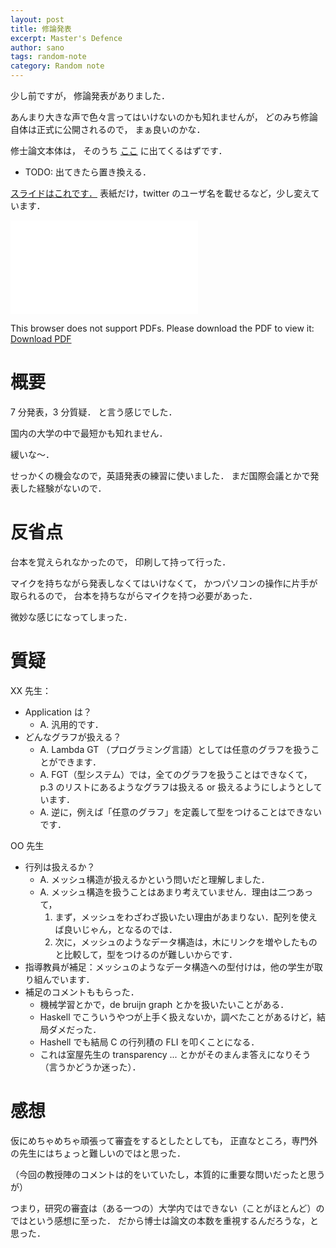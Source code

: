 ```yaml
---
layout: post
title: 修論発表
excerpt: Master's Defence
author: sano
tags: random-note
category: Random note
---
```


少し前ですが，
修論発表がありました．

あんまり大きな声で色々言ってはいけないのかも知れませんが，
どのみち修論自体は正式に公開されるので，
まぁ良いのかな．

修士論文本体は，
そのうち
[ここ](https://waseda.repo.nii.ac.jp/index.php?action=pages_view_main&active_action=repository_view_main_item_snippet&index_id=355&pn=1&count=20&order=7&lang=japanese&page_id=13&block_id=21)
に出てくるはずです．

- TODO: 出てきたら置き換える．

[スライドはこれです．](/materials/sano-masters-defence.pdf)
表紙だけ，twitter のユーザ名を載せるなど，少し変えています．

<object data="/materials/sano-masters-defence.pdf" type="application/pdf" width="100%" height="700px">
  <embed src="/materials/sano-masters-defence.pdf" />
  <p>This browser does not support PDFs. Please download the PDF to view it:
    <a href="/materials/sano-masters-defence.pdf">Download PDF</a>
  </p>
</object>

# 概要

7 分発表，3 分質疑．
と言う感じでした．

国内の大学の中で最短かも知れません．

緩いな〜．

せっかくの機会なので，英語発表の練習に使いました．
まだ国際会議とかで発表した経験がないので．

# 反省点

台本を覚えられなかったので，
印刷して持って行った．

マイクを持ちながら発表しなくてはいけなくて，
かつパソコンの操作に片手が取られるので，
台本を持ちながらマイクを持つ必要があった．

微妙な感じになってしまった．

# 質疑

XX 先生：

- Application は？
  - A. 汎用的です．
- どんなグラフが扱える？
  - A. Lambda GT （プログラミング言語）としては任意のグラフを扱うことができます．
  - A. FGT（型システム）では，全てのグラフを扱うことはできなくて，
    p.3 のリストにあるようなグラフは扱える or 扱えるようにしようとしています．
  - A. 逆に，例えば「任意のグラフ」を定義して型をつけることはできないです．

OO 先生

- 行列は扱えるか？
  - A. メッシュ構造が扱えるかという問いだと理解しました．
  - A. メッシュ構造を扱うことはあまり考えていません．理由は二つあって，
    1. まず，メッシュをわざわざ扱いたい理由があまりない．配列を使えば良いじゃん，となるのでは．
    2. 次に，メッシュのようなデータ構造は，木にリンクを増やしたものと比較して，型をつけるのが難しいからです．
- 指導教員が補足：メッシュのようなデータ構造への型付けは，他の学生が取り組んでいます．
- 補足のコメントももらった．
  - 機械学習とかで，de bruijn graph とかを扱いたいことがある．
  - Haskell でこういうやつが上手く扱えないか，調べたことがあるけど，結局ダメだった．
  - Hashell でも結局 C の行列積の FLI を叩くことになる．
  - これは室屋先生の transparency ... とかがそのまんま答えになりそう（言うかどうか迷った）．

# 感想

仮にめちゃめちゃ頑張って審査をするとしたとしても，
正直なところ，専門外の先生にはちょっと難しいのではと思った．

（今回の教授陣のコメントは的をいていたし，本質的に重要な問いだったと思うが）

つまり，研究の審査は（ある一つの）大学内ではできない（ことがほとんど）のではという感想に至った．
だから博士は論文の本数を重視するんだろうな，と思った．
